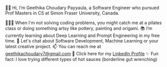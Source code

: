 👋🏼 Hi, I’m Geethika Choudary Payyaula, a Software Engineer who pursued Prof Masters in CS at Simon Fraser University, Canada.

👩🏻‍💻 When I'm not solving coding problems, you might catch me at a pilates class or doing something artsy like pottery, painting and origami.
📚 I’m currently learning about Deep Learning and Prompt Engineering in my free time.
🌱 Let's chat about Software Development, Machine Learning or your latest creative project.
📫 You can reach me at geethikachoudary7@gmail.com
💬 Click here for my [LinkedIn Profile](https://www.linkedin.com/in/geethika-choudary-payyaula-56369b157/)
✨ Fun fact: I love trying different types of hot sauces (borderline gut wrenching)

